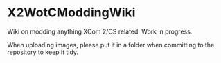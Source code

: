 # X2WotCModdingWiki
Wiki on modding anything XCom 2/CS related. Work in progress.

When uploading images, please put it in a folder when committing to the repository to keep it tidy.

